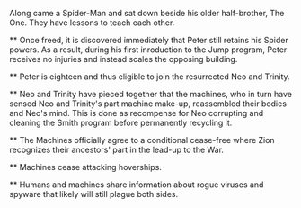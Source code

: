 Along came a Spider-Man and sat down beside his older half-brother, The One. They have lessons to teach each other.

** Once freed, it is discovered immediately that Peter still retains his Spider powers. As a result, during his first inroduction to the Jump program, Peter receives no injuries and instead scales the opposing building.

** Peter is eighteen and thus eligible to join the resurrected Neo and Trinity.

** Neo and Trinity have pieced together that the machines, who in turn have sensed Neo and Trinity's part machine make-up, reassembled their bodies and Neo's mind. This is done as recompense for Neo corrupting and cleaning the Smith program before permanently recycling it.

** The Machines officially agree to a conditional cease-free where Zion recognizes their ancestors' part in the lead-up to the War.

** Machines cease attacking hoverships.

** Humans and machines share information about rogue viruses and spyware that likely will still plague both sides.